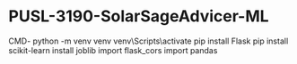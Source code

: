# PUSL-3190-SolarSageAdvicer-ML


CMD-
python -m venv venv
venv\Scripts\activate
pip install Flask
pip install scikit-learn
install joblib
import flask_cors
import pandas
